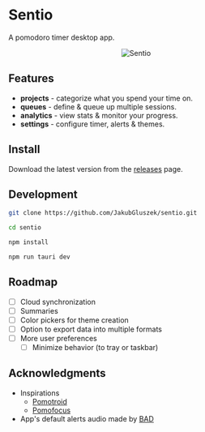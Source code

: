 # Sentio

A pomodoro timer desktop app.

<div align="center">
  <img alt="Sentio" src="https://github.com/JakubGluszek/sentio/blob/master/.github/images/sentio-preview.png" />
</div>

## Features

- **projects** - categorize what you spend your time on.
- **queues** - define & queue up multiple sessions.
- **analytics** - view stats & monitor your progress.
- **settings** - configure timer, alerts & themes.

## Install

Download the latest version from the [releases](https://github.com/JakubGluszek/sentio/releases) page.

## Development

```bash
git clone https://github.com/JakubGluszek/sentio.git

cd sentio

npm install

npm run tauri dev
```

## Roadmap

- [ ] Cloud synchronization
- [ ] Summaries
- [ ] Color pickers for theme creation
- [ ] Option to export data into multiple formats
- [ ] More user preferences
  - [ ] Minimize behavior (to tray or taskbar)

## Acknowledgments

- Inspirations
  - [Pomotroid](https://github.com/Splode/pomotroid)
  - [Pomofocus](https://pomofocus.io/)
- App's default alerts audio made by [BAD](https://www.youtube.com/channel/UCCqowyNy72D-TVhYJzNHhpw)
